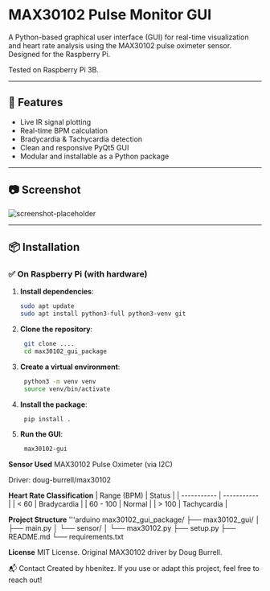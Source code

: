 # MAX30102 Pulse Monitor GUI

A Python-based graphical user interface (GUI) for real-time visualization and heart rate analysis using the MAX30102 pulse oximeter sensor.  
Designed for the Raspberry Pi.

Tested on Raspberry Pi 3B.

---

## 🚀 Features

- Live IR signal plotting
- Real-time BPM calculation
- Bradycardia & Tachycardia detection
- Clean and responsive PyQt5 GUI
- Modular and installable as a Python package

---

## 📷 Screenshot

![screenshot-placeholder](https://via.placeholder.com/600x300?text=MAX30102+GUI)

---

## 📦 Installation

### ✅ On Raspberry Pi (with hardware)

1. **Install dependencies**:
   ```bash
   sudo apt update
   sudo apt install python3-full python3-venv git

2. **Clone the repository**:
   ```bash
    git clone ....
    cd max30102_gui_package

3. **Create a virtual environment**:
   ```bash
    python3 -m venv venv
    source venv/bin/activate

4. **Install the package**:
   ```bash
    pip install .

5. **Run the GUI**:
   ```bash
    max30102-gui


**Sensor Used**
MAX30102 Pulse Oximeter (via I2C)

Driver: doug-burrell/max30102

**Heart Rate Classification**
| Range (BPM) | Status      |
| ----------- | ----------- |
| < 60        | Bradycardia |
| 60 - 100    | Normal      |
| > 100       | Tachycardia |


**Project Structure**
'''arduino
max30102_gui_package/
├── max30102_gui/
│   ├── main.py
│   └── sensor/
│       └── max30102.py
├── setup.py
├── README.md
└── requirements.txt

**License**
MIT License.
Original MAX30102 driver by Doug Burrell.

📬 Contact
Created by hbenitez.
If you use or adapt this project, feel free to reach out!








